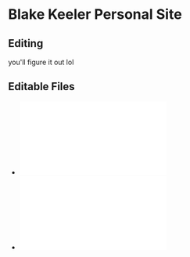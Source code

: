 # Blake Keeler Personal Site

## Editing
you'll figure it out lol

## Editable Files
 - ![index.html](../master/index.html)
 - ![main.css](../master/stylesheets/main.css)
